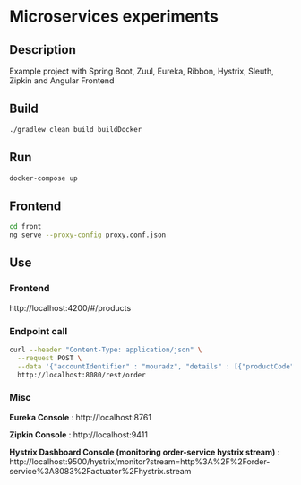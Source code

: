 # Microservices experiments

## Description
Example project with Spring Boot, Zuul, Eureka, Ribbon, Hystrix, Sleuth, Zipkin and Angular Frontend

## Build
```bash
./gradlew clean build buildDocker
```

## Run
```bash
docker-compose up
```

## Frontend
```bash
cd front
ng serve --proxy-config proxy.conf.json
```

## Use

### Frontend

http://localhost:4200/#/products

### Endpoint call
```bash
curl --header "Content-Type: application/json" \
  --request POST \
  --data '{"accountIdentifier" : "mouradz", "details" : [{"productCode" : "iphone6","count" : 2},{"productCode" : "iphonex","count" : 2}]}' \
  http://localhost:8080/rest/order
```

### Misc

**Eureka Console** : http://localhost:8761

**Zipkin Console** : http://localhost:9411

**Hystrix Dashboard Console (monitoring order-service hystrix stream)** : http://localhost:9500/hystrix/monitor?stream=http%3A%2F%2Forder-service%3A8083%2Factuator%2Fhystrix.stream